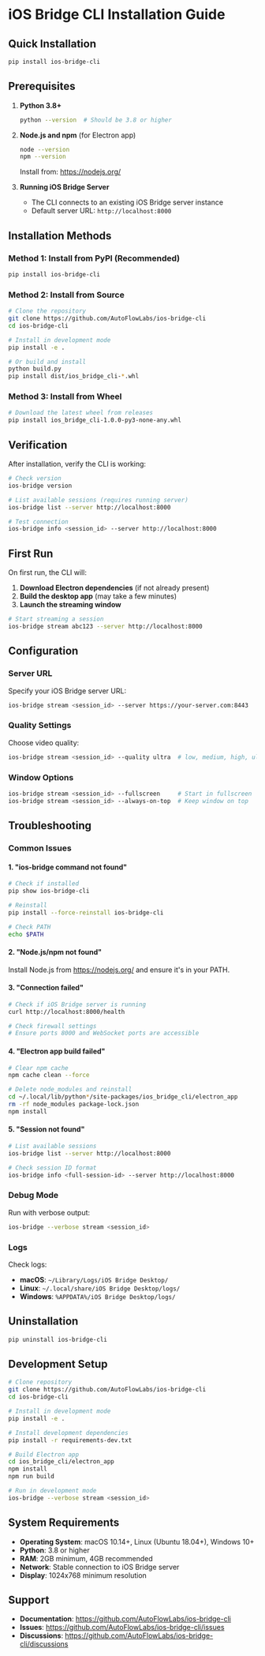 # iOS Bridge CLI Installation Guide

## Quick Installation

```bash
pip install ios-bridge-cli
```

## Prerequisites

1. **Python 3.8+**
   ```bash
   python --version  # Should be 3.8 or higher
   ```

2. **Node.js and npm** (for Electron app)
   ```bash
   node --version
   npm --version
   ```
   Install from: https://nodejs.org/

3. **Running iOS Bridge Server**
   - The CLI connects to an existing iOS Bridge server instance
   - Default server URL: `http://localhost:8000`

## Installation Methods

### Method 1: Install from PyPI (Recommended)

```bash
pip install ios-bridge-cli
```

### Method 2: Install from Source

```bash
# Clone the repository
git clone https://github.com/AutoFlowLabs/ios-bridge-cli
cd ios-bridge-cli

# Install in development mode
pip install -e .

# Or build and install
python build.py
pip install dist/ios_bridge_cli-*.whl
```

### Method 3: Install from Wheel

```bash
# Download the latest wheel from releases
pip install ios_bridge_cli-1.0.0-py3-none-any.whl
```

## Verification

After installation, verify the CLI is working:

```bash
# Check version
ios-bridge version

# List available sessions (requires running server)
ios-bridge list --server http://localhost:8000

# Test connection
ios-bridge info <session_id> --server http://localhost:8000
```

## First Run

On first run, the CLI will:

1. **Download Electron dependencies** (if not already present)
2. **Build the desktop app** (may take a few minutes)
3. **Launch the streaming window**

```bash
# Start streaming a session
ios-bridge stream abc123 --server http://localhost:8000
```

## Configuration

### Server URL

Specify your iOS Bridge server URL:

```bash
ios-bridge stream <session_id> --server https://your-server.com:8443
```

### Quality Settings

Choose video quality:

```bash
ios-bridge stream <session_id> --quality ultra  # low, medium, high, ultra
```

### Window Options

```bash
ios-bridge stream <session_id> --fullscreen     # Start in fullscreen
ios-bridge stream <session_id> --always-on-top  # Keep window on top
```

## Troubleshooting

### Common Issues

#### 1. "ios-bridge command not found"

```bash
# Check if installed
pip show ios-bridge-cli

# Reinstall
pip install --force-reinstall ios-bridge-cli

# Check PATH
echo $PATH
```

#### 2. "Node.js/npm not found"

Install Node.js from https://nodejs.org/ and ensure it's in your PATH.

#### 3. "Connection failed"

```bash
# Check if iOS Bridge server is running
curl http://localhost:8000/health

# Check firewall settings
# Ensure ports 8000 and WebSocket ports are accessible
```

#### 4. "Electron app build failed"

```bash
# Clear npm cache
npm cache clean --force

# Delete node_modules and reinstall
cd ~/.local/lib/python*/site-packages/ios_bridge_cli/electron_app
rm -rf node_modules package-lock.json
npm install
```

#### 5. "Session not found"

```bash
# List available sessions
ios-bridge list --server http://localhost:8000

# Check session ID format
ios-bridge info <full-session-id> --server http://localhost:8000
```

### Debug Mode

Run with verbose output:

```bash
ios-bridge --verbose stream <session_id>
```

### Logs

Check logs:

- **macOS**: `~/Library/Logs/iOS Bridge Desktop/`
- **Linux**: `~/.local/share/iOS Bridge Desktop/logs/`
- **Windows**: `%APPDATA%/iOS Bridge Desktop/logs/`

## Uninstallation

```bash
pip uninstall ios-bridge-cli
```

## Development Setup

```bash
# Clone repository
git clone https://github.com/AutoFlowLabs/ios-bridge-cli
cd ios-bridge-cli

# Install in development mode
pip install -e .

# Install development dependencies
pip install -r requirements-dev.txt

# Build Electron app
cd ios_bridge_cli/electron_app
npm install
npm run build

# Run in development mode
ios-bridge --verbose stream <session_id>
```

## System Requirements

- **Operating System**: macOS 10.14+, Linux (Ubuntu 18.04+), Windows 10+
- **Python**: 3.8 or higher
- **RAM**: 2GB minimum, 4GB recommended
- **Network**: Stable connection to iOS Bridge server
- **Display**: 1024x768 minimum resolution

## Support

- **Documentation**: https://github.com/AutoFlowLabs/ios-bridge-cli
- **Issues**: https://github.com/AutoFlowLabs/ios-bridge-cli/issues
- **Discussions**: https://github.com/AutoFlowLabs/ios-bridge-cli/discussions